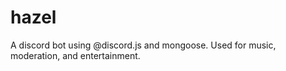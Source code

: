 # hazel
A discord bot using @discord.js and mongoose. Used for music, moderation, and entertainment.
